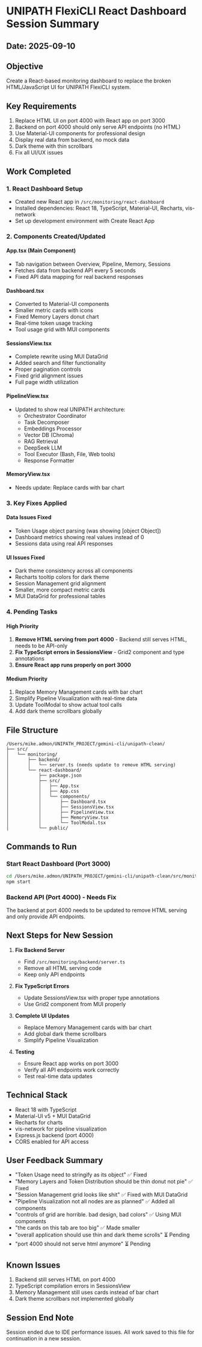 # UNIPATH FlexiCLI React Dashboard Session Summary

## Date: 2025-09-10

## Objective
Create a React-based monitoring dashboard to replace the broken HTML/JavaScript UI for UNIPATH FlexiCLI system.

## Key Requirements
1. Replace HTML UI on port 4000 with React app on port 3000
2. Backend on port 4000 should only serve API endpoints (no HTML)
3. Use Material-UI components for professional design
4. Display real data from backend, no mock data
5. Dark theme with thin scrollbars
6. Fix all UI/UX issues

## Work Completed

### 1. React Dashboard Setup
- Created new React app in `/src/monitoring/react-dashboard`
- Installed dependencies: React 18, TypeScript, Material-UI, Recharts, vis-network
- Set up development environment with Create React App

### 2. Components Created/Updated

#### App.tsx (Main Component)
- Tab navigation between Overview, Pipeline, Memory, Sessions
- Fetches data from backend API every 5 seconds
- Fixed API data mapping for real backend responses

#### Dashboard.tsx
- Converted to Material-UI components
- Smaller metric cards with icons
- Fixed Memory Layers donut chart
- Real-time token usage tracking
- Tool usage grid with MUI components

#### SessionsView.tsx
- Complete rewrite using MUI DataGrid
- Added search and filter functionality
- Proper pagination controls
- Fixed grid alignment issues
- Full page width utilization

#### PipelineView.tsx
- Updated to show real UNIPATH architecture:
  - Orchestrator Coordinator
  - Task Decomposer
  - Embeddings Processor
  - Vector DB (Chroma)
  - RAG Retrieval
  - DeepSeek LLM
  - Tool Executor (Bash, File, Web tools)
  - Response Formatter

#### MemoryView.tsx
- Needs update: Replace cards with bar chart

### 3. Key Fixes Applied

#### Data Issues Fixed
- Token Usage object parsing (was showing [object Object])
- Dashboard metrics showing real values instead of 0
- Sessions data using real API responses

#### UI Issues Fixed
- Dark theme consistency across all components
- Recharts tooltip colors for dark theme
- Session Management grid alignment
- Smaller, more compact metric cards
- MUI DataGrid for professional tables

### 4. Pending Tasks

#### High Priority
1. **Remove HTML serving from port 4000** - Backend still serves HTML, needs to be API-only
2. **Fix TypeScript errors in SessionsView** - Grid2 component and type annotations
3. **Ensure React app runs properly on port 3000**

#### Medium Priority
1. Replace Memory Management cards with bar chart
2. Simplify Pipeline Visualization with real-time data
3. Update ToolModal to show actual tool calls
4. Add dark theme scrollbars globally

## File Structure
```
/Users/mike.admon/UNIPATH_PROJECT/gemini-cli/unipath-clean/
├── src/
│   └── monitoring/
│       ├── backend/
│       │   └── server.ts (needs update to remove HTML serving)
│       └── react-dashboard/
│           ├── package.json
│           ├── src/
│           │   ├── App.tsx
│           │   ├── App.css
│           │   └── components/
│           │       ├── Dashboard.tsx
│           │       ├── SessionsView.tsx
│           │       ├── PipelineView.tsx
│           │       ├── MemoryView.tsx
│           │       └── ToolModal.tsx
│           └── public/
```

## Commands to Run

### Start React Dashboard (Port 3000)
```bash
cd /Users/mike.admon/UNIPATH_PROJECT/gemini-cli/unipath-clean/src/monitoring/react-dashboard
npm start
```

### Backend API (Port 4000) - Needs Fix
The backend at port 4000 needs to be updated to remove HTML serving and only provide API endpoints.

## Next Steps for New Session

1. **Fix Backend Server**
   - Find `/src/monitoring/backend/server.ts`
   - Remove all HTML serving code
   - Keep only API endpoints

2. **Fix TypeScript Errors**
   - Update SessionsView.tsx with proper type annotations
   - Use Grid2 component from MUI properly

3. **Complete UI Updates**
   - Replace Memory Management cards with bar chart
   - Add global dark theme scrollbars
   - Simplify Pipeline Visualization

4. **Testing**
   - Ensure React app works on port 3000
   - Verify all API endpoints work correctly
   - Test real-time data updates

## Technical Stack
- React 18 with TypeScript
- Material-UI v5 + MUI DataGrid
- Recharts for charts
- vis-network for pipeline visualization
- Express.js backend (port 4000)
- CORS enabled for API access

## User Feedback Summary
- "Token Usage need to stringify as its object" ✅ Fixed
- "Memory Layers and Token Distribution should be thin donut not pie" ✅ Fixed
- "Session Management grid looks like shit" ✅ Fixed with MUI DataGrid
- "Pipeline Visualization not all nodes are as planned" ✅ Added all components
- "controls of grid are horrible. bad design, bad colors" ✅ Using MUI components
- "the cards on this tab are too big" ✅ Made smaller
- "overall application should use thin and dark theme scrolls" ⏳ Pending
- "port 4000 should not serve html anymore" ⏳ Pending

## Known Issues
1. Backend still serves HTML on port 4000
2. TypeScript compilation errors in SessionsView
3. Memory Management still uses cards instead of bar chart
4. Dark theme scrollbars not implemented globally

## Session End Note
Session ended due to IDE performance issues. All work saved to this file for continuation in a new session.